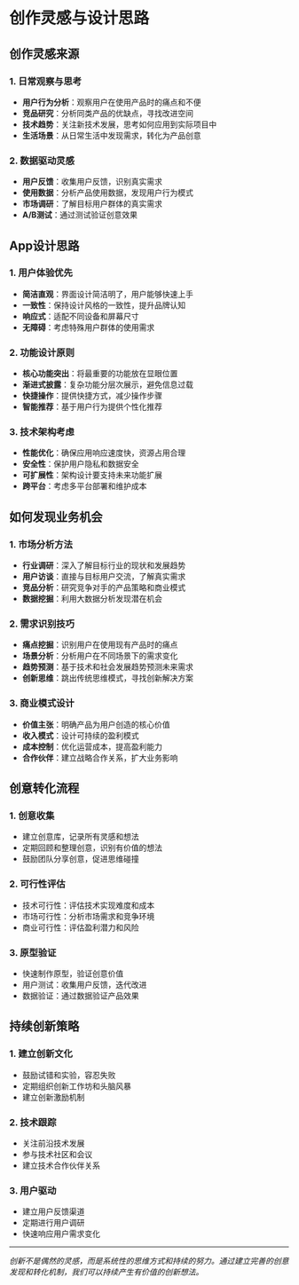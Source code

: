 # 创作灵感与设计思路

## 创作灵感来源

### 1. 日常观察与思考
- **用户行为分析**：观察用户在使用产品时的痛点和不便
- **竞品研究**：分析同类产品的优缺点，寻找改进空间
- **技术趋势**：关注新技术发展，思考如何应用到实际项目中
- **生活场景**：从日常生活中发现需求，转化为产品创意

### 2. 数据驱动灵感
- **用户反馈**：收集用户反馈，识别真实需求
- **使用数据**：分析产品使用数据，发现用户行为模式
- **市场调研**：了解目标用户群体的真实需求
- **A/B测试**：通过测试验证创意效果

## App设计思路

### 1. 用户体验优先
- **简洁直观**：界面设计简洁明了，用户能够快速上手
- **一致性**：保持设计风格的一致性，提升品牌认知
- **响应式**：适配不同设备和屏幕尺寸
- **无障碍**：考虑特殊用户群体的使用需求

### 2. 功能设计原则
- **核心功能突出**：将最重要的功能放在显眼位置
- **渐进式披露**：复杂功能分层次展示，避免信息过载
- **快捷操作**：提供快捷方式，减少操作步骤
- **智能推荐**：基于用户行为提供个性化推荐

### 3. 技术架构考虑
- **性能优化**：确保应用响应速度快，资源占用合理
- **安全性**：保护用户隐私和数据安全
- **可扩展性**：架构设计要支持未来功能扩展
- **跨平台**：考虑多平台部署和维护成本

## 如何发现业务机会

### 1. 市场分析方法
- **行业调研**：深入了解目标行业的现状和发展趋势
- **用户访谈**：直接与目标用户交流，了解真实需求
- **竞品分析**：研究竞争对手的产品策略和商业模式
- **数据挖掘**：利用大数据分析发现潜在机会

### 2. 需求识别技巧
- **痛点挖掘**：识别用户在使用现有产品时的痛点
- **场景分析**：分析用户在不同场景下的需求变化
- **趋势预测**：基于技术和社会发展趋势预测未来需求
- **创新思维**：跳出传统思维模式，寻找创新解决方案

### 3. 商业模式设计
- **价值主张**：明确产品为用户创造的核心价值
- **收入模式**：设计可持续的盈利模式
- **成本控制**：优化运营成本，提高盈利能力
- **合作伙伴**：建立战略合作关系，扩大业务影响

## 创意转化流程

### 1. 创意收集
- 建立创意库，记录所有灵感和想法
- 定期回顾和整理创意，识别有价值的想法
- 鼓励团队分享创意，促进思维碰撞

### 2. 可行性评估
- 技术可行性：评估技术实现难度和成本
- 市场可行性：分析市场需求和竞争环境
- 商业可行性：评估盈利潜力和风险

### 3. 原型验证
- 快速制作原型，验证创意价值
- 用户测试：收集用户反馈，迭代改进
- 数据验证：通过数据验证产品效果

## 持续创新策略

### 1. 建立创新文化
- 鼓励试错和实验，容忍失败
- 定期组织创新工作坊和头脑风暴
- 建立创新激励机制

### 2. 技术跟踪
- 关注前沿技术发展
- 参与技术社区和会议
- 建立技术合作伙伴关系

### 3. 用户驱动
- 建立用户反馈渠道
- 定期进行用户调研
- 快速响应用户需求变化

---

*创新不是偶然的灵感，而是系统性的思维方式和持续的努力。通过建立完善的创意发现和转化机制，我们可以持续产生有价值的创新想法。*


 